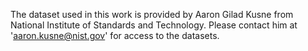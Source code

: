 The dataset used in this work is provided by Aaron Gilad Kusne from National Institute of Standards and Technology. Please contact him at 'aaron.kusne@nist.gov' for access to the datasets.
